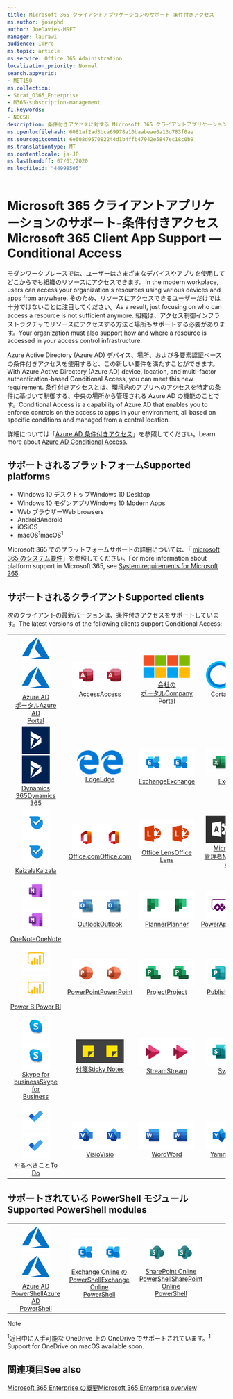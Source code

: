 ```yaml
---
title: Microsoft 365 クライアントアプリケーションのサポート-条件付きアクセス
ms.author: josephd
author: JoeDavies-MSFT
manager: laurawi
audience: ITPro
ms.topic: article
ms.service: Office 365 Administration
localization_priority: Normal
search.appverid:
- MET150
ms.collection:
- Strat_O365_Enterprise
- M365-subscription-management
f1.keywords:
- NOCSH
description: 条件付きアクセスに対する Microsoft 365 クライアントアプリケーションのサポートを理解する
ms.openlocfilehash: 6081af2ad3bca69978a10baabeae0a13d783f0ae
ms.sourcegitcommit: 6e608d957082244d1b4ffb47942e5847ec18c0b9
ms.translationtype: MT
ms.contentlocale: ja-JP
ms.lasthandoff: 07/01/2020
ms.locfileid: "44998505"
---
```

# <a name="microsoft-365-client-app-support--conditional-access"></a><span data-ttu-id="696c4-103">Microsoft 365 クライアントアプリケーションのサポート-条件付きアクセス</span><span class="sxs-lookup"><span data-stu-id="696c4-103">Microsoft 365 Client App Support — Conditional Access</span></span>

<span data-ttu-id="696c4-104">モダンワークプレースでは、ユーザーはさまざまなデバイスやアプリを使用してどこからでも組織のリソースにアクセスできます。</span><span class="sxs-lookup"><span data-stu-id="696c4-104">In the modern workplace, users can access your organization's resources using various devices and apps from anywhere.</span></span> <span data-ttu-id="696c4-105">そのため、リソースにアクセスできるユーザーだけでは十分ではないことに注目してください。</span><span class="sxs-lookup"><span data-stu-id="696c4-105">As a result, just focusing on who can access a resource is not sufficient anymore.</span></span> <span data-ttu-id="696c4-106">組織は、アクセス制御インフラストラクチャでリソースにアクセスする方法と場所もサポートする必要があります。</span><span class="sxs-lookup"><span data-stu-id="696c4-106">Your organization must also support how and where a resource is accessed in your access control infrastructure.</span></span>

<span data-ttu-id="696c4-107">Azure Active Directory (Azure AD) デバイス、場所、および多要素認証ベースの条件付きアクセスを使用すると、この新しい要件を満たすことができます。</span><span class="sxs-lookup"><span data-stu-id="696c4-107">With Azure Active Directory (Azure AD) device, location, and multi-factor authentication-based Conditional Access, you can meet this new requirement.</span></span> <span data-ttu-id="696c4-108">条件付きアクセスとは、環境内のアプリへのアクセスを特定の条件に基づいて制御する、中央の場所から管理される Azure AD の機能のことです。</span><span class="sxs-lookup"><span data-stu-id="696c4-108">Conditional Access is a capability of Azure AD that enables you to enforce controls on the access to apps in your environment, all based on specific conditions and managed from a central location.</span></span>

<span data-ttu-id="696c4-109">詳細については「[Azure AD 条件付きアクセス](https://docs.microsoft.com/azure/active-directory/conditional-access/)」を参照してください。</span><span class="sxs-lookup"><span data-stu-id="696c4-109">Learn more about [Azure AD Conditional Access](https://docs.microsoft.com/azure/active-directory/conditional-access/).</span></span>

## <a name="supported-platforms"></a><span data-ttu-id="696c4-110">サポートされるプラットフォーム</span><span class="sxs-lookup"><span data-stu-id="696c4-110">Supported platforms</span></span>

 - <span data-ttu-id="696c4-111">Windows 10 デスクトップ</span><span class="sxs-lookup"><span data-stu-id="696c4-111">Windows 10 Desktop</span></span>
 - <span data-ttu-id="696c4-112">Windows 10 モダンアプリ</span><span class="sxs-lookup"><span data-stu-id="696c4-112">Windows 10 Modern Apps</span></span>
 - <span data-ttu-id="696c4-113">Web ブラウザー</span><span class="sxs-lookup"><span data-stu-id="696c4-113">Web browsers</span></span>
 - <span data-ttu-id="696c4-114">Android</span><span class="sxs-lookup"><span data-stu-id="696c4-114">Android</span></span>
 - <span data-ttu-id="696c4-115">iOS</span><span class="sxs-lookup"><span data-stu-id="696c4-115">iOS</span></span>
 - <span data-ttu-id="696c4-116">macOS<sup>1</sup></span><span class="sxs-lookup"><span data-stu-id="696c4-116">macOS<sup>1</sup></span></span>

<span data-ttu-id="696c4-117">Microsoft 365 でのプラットフォームサポートの詳細については、「 [microsoft 365 のシステム要件](https://products.office.com/office-system-requirements)」を参照してください。</span><span class="sxs-lookup"><span data-stu-id="696c4-117">For more information about platform support in Microsoft 365, see [System requirements for Microsoft 365](https://products.office.com/office-system-requirements).</span></span>

## <a name="supported-clients"></a><span data-ttu-id="696c4-118">サポートされるクライアント</span><span class="sxs-lookup"><span data-stu-id="696c4-118">Supported clients</span></span>

<span data-ttu-id="696c4-119">次のクライアントの最新バージョンは、条件付きアクセスをサポートしています。</span><span class="sxs-lookup"><span data-stu-id="696c4-119">The latest versions of the following clients support Conditional Access:</span></span>

| | | | | | |
|:---:|:---:|:---:|:---:|:---:|:---:|
| <span data-ttu-id="696c4-120">![Azure アイコン](media/o365-azure-64x64.png)</span><span class="sxs-lookup"><span data-stu-id="696c4-120">![Azure icon](media/o365-azure-64x64.png)</span></span> <br> [<span data-ttu-id="696c4-121">Azure AD <br> ポータル</span><span class="sxs-lookup"><span data-stu-id="696c4-121">Azure AD <br> Portal </span></span>](https://azure.microsoft.com/features/azure-portal/) | <span data-ttu-id="696c4-122">![Access アイコン](media/o365-access-64x64.png)</span><span class="sxs-lookup"><span data-stu-id="696c4-122">![Access icon](media/o365-access-64x64.png)</span></span> <br> [<span data-ttu-id="696c4-123">Access</span><span class="sxs-lookup"><span data-stu-id="696c4-123">Access</span></span>](https://products.office.com/access) | <span data-ttu-id="696c4-124">![会社のポータルのアイコン](media/o365-microsoft-64x64.png)</span><span class="sxs-lookup"><span data-stu-id="696c4-124">![Company portal icon](media/o365-microsoft-64x64.png)</span></span> <br> [<span data-ttu-id="696c4-125">会社の <br> ポータル</span><span class="sxs-lookup"><span data-stu-id="696c4-125">Company <br> Portal </span></span>](https://docs.microsoft.com/intune-user-help/sign-in-to-the-company-portal)  | <span data-ttu-id="696c4-126">![Cortana アイコン](media/o365-cortana-64x64.png)</span><span class="sxs-lookup"><span data-stu-id="696c4-126">![Cortana icon](media/o365-cortana-64x64.png)</span></span> <br> [<span data-ttu-id="696c4-127">Cortana</span><span class="sxs-lookup"><span data-stu-id="696c4-127">Cortana</span></span>](https://www.microsoft.com/cortana) | <span data-ttu-id="696c4-128">![Delve アイコン](media/o365-delve-64x64.png)</span><span class="sxs-lookup"><span data-stu-id="696c4-128">![Delve icon](media/o365-delve-64x64.png)</span></span> <br> [<span data-ttu-id="696c4-129">Delve</span><span class="sxs-lookup"><span data-stu-id="696c4-129">Delve</span></span>](https://products.office.com/business/intelligent-search) 
| <span data-ttu-id="696c4-130">![Dynamics 365 アイコン](media/o365-dynamics365-64x64.png)</span><span class="sxs-lookup"><span data-stu-id="696c4-130">![Dynamics 365 icon](media/o365-dynamics365-64x64.png)</span></span> <br> [<span data-ttu-id="696c4-131">Dynamics 365</span><span class="sxs-lookup"><span data-stu-id="696c4-131">Dynamics 365</span></span>](https://dynamics.microsoft.com) | <span data-ttu-id="696c4-132">![エッジアイコン](media/o365-edge-64x64.png)</span><span class="sxs-lookup"><span data-stu-id="696c4-132">![Edge icon](media/o365-edge-64x64.png)</span></span> <br> [<span data-ttu-id="696c4-133">Edge</span><span class="sxs-lookup"><span data-stu-id="696c4-133">Edge</span></span>](https://www.microsoft.com/windows/microsoft-edge) | <span data-ttu-id="696c4-134">![Exchange アイコン](media/o365-exchange-64x64.png)</span><span class="sxs-lookup"><span data-stu-id="696c4-134">![Exchange icon](media/o365-exchange-64x64.png)</span></span> <br> [<span data-ttu-id="696c4-135">Exchange</span><span class="sxs-lookup"><span data-stu-id="696c4-135">Exchange</span></span>](https://products.office.com/exchange/exchange-online) | <span data-ttu-id="696c4-136">![Excel アイコン](media/o365-excel-64x64.png)</span><span class="sxs-lookup"><span data-stu-id="696c4-136">![Excel icon](media/o365-excel-64x64.png)</span></span> <br> [<span data-ttu-id="696c4-137">Excel</span><span class="sxs-lookup"><span data-stu-id="696c4-137">Excel</span></span>](https://products.office.com/excel) | <span data-ttu-id="696c4-138">![Forms アイコン](media/o365-forms-64x64.png)</span><span class="sxs-lookup"><span data-stu-id="696c4-138">![Forms icon](media/o365-forms-64x64.png)</span></span> <br> [<span data-ttu-id="696c4-139">Forms</span><span class="sxs-lookup"><span data-stu-id="696c4-139">Forms</span></span>](https://flow.microsoft.com/connectors/shared_microsoftforms/microsoft-forms/) 
| <span data-ttu-id="696c4-140">![Kaizala アイコン](media/o365-kaizala-64x64.png)</span><span class="sxs-lookup"><span data-stu-id="696c4-140">![Kaizala icon](media/o365-kaizala-64x64.png)</span></span> <br> [<span data-ttu-id="696c4-141">Kaizala</span><span class="sxs-lookup"><span data-stu-id="696c4-141">Kaizala</span></span>](https://products.office.com/en/business/microsoft-kaizala) | <span data-ttu-id="696c4-142">![Office.com アイコン](media/o365-office-64x64.png)</span><span class="sxs-lookup"><span data-stu-id="696c4-142">![Office.com icon](media/o365-office-64x64.png)</span></span> <br> [<span data-ttu-id="696c4-143">Office.com</span><span class="sxs-lookup"><span data-stu-id="696c4-143">Office.com</span></span>](https://www.office.com/) | <span data-ttu-id="696c4-144">![レンズアイコン](media/o365-lens-64x64.png)</span><span class="sxs-lookup"><span data-stu-id="696c4-144">![Lens icon](media/o365-lens-64x64.png)</span></span> <br> [<span data-ttu-id="696c4-145">Office Lens</span><span class="sxs-lookup"><span data-stu-id="696c4-145">Office Lens</span></span>](https://www.microsoft.com/p/office-lens/9wzdncrfj3t8?activetab=pivot%3Aoverviewtab) | <span data-ttu-id="696c4-146">![Office 365 管理者アイコン](media/o365-o365admin-64x64.png)</span><span class="sxs-lookup"><span data-stu-id="696c4-146">![Office 365 Admin icon](media/o365-o365admin-64x64.png)</span></span> <br> [<span data-ttu-id="696c4-147">Microsoft 365 <br> 管理者</span><span class="sxs-lookup"><span data-stu-id="696c4-147">Microsoft 365 <br> Admin</span></span>](https://products.office.com/business/manage-office-365-admin-app) | <span data-ttu-id="696c4-148">![OneDrive for Business アイコン](media/o365-OneDrive-64x64.png)</span><span class="sxs-lookup"><span data-stu-id="696c4-148">![OneDrive for Business icon](media/o365-OneDrive-64x64.png)</span></span> <br> [<span data-ttu-id="696c4-149">OneDrive<sup>1</sup></span><span class="sxs-lookup"><span data-stu-id="696c4-149">OneDrive<sup>1</sup></span></span>](https://products.office.com/onedrive-for-business/online-cloud-storage) 
| <span data-ttu-id="696c4-150">![OneNote アイコン](media/o365-OneNote-64x64.png)</span><span class="sxs-lookup"><span data-stu-id="696c4-150">![OneNote icon](media/o365-OneNote-64x64.png)</span></span> <br> [<span data-ttu-id="696c4-151">OneNote</span><span class="sxs-lookup"><span data-stu-id="696c4-151">OneNote</span></span>](https://products.office.com/onenote) | <span data-ttu-id="696c4-152">![Outlook アイコン](media/o365-outlook-64x64.png)</span><span class="sxs-lookup"><span data-stu-id="696c4-152">![Outlook icon](media/o365-outlook-64x64.png)</span></span> <br> [<span data-ttu-id="696c4-153">Outlook</span><span class="sxs-lookup"><span data-stu-id="696c4-153">Outlook</span></span>](https://products.office.com/outlook) | <span data-ttu-id="696c4-154">![Planner アイコン](media/o365-planner-64x64.png)</span><span class="sxs-lookup"><span data-stu-id="696c4-154">![Planner icon](media/o365-planner-64x64.png)</span></span> <br> [<span data-ttu-id="696c4-155">Planner</span><span class="sxs-lookup"><span data-stu-id="696c4-155">Planner</span></span>](https://products.office.com/business/task-management-software) | <span data-ttu-id="696c4-156">![PowerApps アイコン](media/o365-powerapps-64x64.png)</span><span class="sxs-lookup"><span data-stu-id="696c4-156">![PowerApps icon](media/o365-powerapps-64x64.png)</span></span> <br> [<span data-ttu-id="696c4-157">PowerApps</span><span class="sxs-lookup"><span data-stu-id="696c4-157">PowerApps</span></span>](https://powerapps.microsoft.com) | <span data-ttu-id="696c4-158">![電源の自動化アイコン](media/o365-flow-64x64.png)</span><span class="sxs-lookup"><span data-stu-id="696c4-158">![Power Automate icon](media/o365-flow-64x64.png)</span></span> <br> [<span data-ttu-id="696c4-159">電源の <br> 自動化</span><span class="sxs-lookup"><span data-stu-id="696c4-159">Power <br> Automate</span></span>](https://flow.microsoft.com)
| <span data-ttu-id="696c4-160">![PowerBI アイコン](media/o365-powerbi-64x64.png)</span><span class="sxs-lookup"><span data-stu-id="696c4-160">![PowerBI icon](media/o365-powerbi-64x64.png)</span></span> <br> [<span data-ttu-id="696c4-161">Power BI</span><span class="sxs-lookup"><span data-stu-id="696c4-161">Power BI</span></span>](https://powerbi.microsoft.com) | <span data-ttu-id="696c4-162">![PowerPoint アイコン](media/o365-powerpoint-64x64.png)</span><span class="sxs-lookup"><span data-stu-id="696c4-162">![PowerPoint icon](media/o365-powerpoint-64x64.png)</span></span> <br> [<span data-ttu-id="696c4-163">PowerPoint</span><span class="sxs-lookup"><span data-stu-id="696c4-163">PowerPoint</span></span>](https://products.office.com/powerpoint) | <span data-ttu-id="696c4-164">![Project アイコン](media/o365-project-64x64.png)</span><span class="sxs-lookup"><span data-stu-id="696c4-164">![Project icon](media/o365-project-64x64.png)</span></span> <br> [<span data-ttu-id="696c4-165">Project</span><span class="sxs-lookup"><span data-stu-id="696c4-165">Project</span></span>](https://products.office.com/project) | <span data-ttu-id="696c4-166">![Publisher アイコン](media/o365-publisher-64x64.png)</span><span class="sxs-lookup"><span data-stu-id="696c4-166">![Publisher icon](media/o365-publisher-64x64.png)</span></span> <br> [<span data-ttu-id="696c4-167">Publisher</span><span class="sxs-lookup"><span data-stu-id="696c4-167">Publisher</span></span>](https://products.office.com/publisher) | <span data-ttu-id="696c4-168">![SharePoint アイコン](media/o365-sharepoint-64x64.png)</span><span class="sxs-lookup"><span data-stu-id="696c4-168">![SharePoint icon](media/o365-sharepoint-64x64.png)</span></span> <br> [<span data-ttu-id="696c4-169">Sharepoint</span><span class="sxs-lookup"><span data-stu-id="696c4-169">Sharepoint</span></span>](https://products.office.com/sharepoint) 
| <span data-ttu-id="696c4-170">![Skype for Business アイコン](media/o365-skypeforbusiness-64x64.png)</span><span class="sxs-lookup"><span data-stu-id="696c4-170">![Skype for Business icon](media/o365-skypeforbusiness-64x64.png)</span></span> <br> [<span data-ttu-id="696c4-171">Skype for <br> business</span><span class="sxs-lookup"><span data-stu-id="696c4-171">Skype for <br> Business</span></span>](https://www.skype.com/business/) | <span data-ttu-id="696c4-172">![付箋アイコン](media/o365-stickynotes-64x64.png)</span><span class="sxs-lookup"><span data-stu-id="696c4-172">![Sticky Notes icon](media/o365-stickynotes-64x64.png)</span></span> <br> [<span data-ttu-id="696c4-173">付箋</span><span class="sxs-lookup"><span data-stu-id="696c4-173">Sticky Notes</span></span>](https://www.microsoft.com/p/microsoft-sticky-notes/9nblggh4qghw) | <span data-ttu-id="696c4-174">![Stream アイコン](media/o365-stream-64x64.png)</span><span class="sxs-lookup"><span data-stu-id="696c4-174">![Stream icon](media/o365-stream-64x64.png)</span></span> <br> [<span data-ttu-id="696c4-175">Stream</span><span class="sxs-lookup"><span data-stu-id="696c4-175">Stream</span></span>](https://stream.microsoft.com) | <span data-ttu-id="696c4-176">![Sway アイコン](media/o365-sway-64x64.png)</span><span class="sxs-lookup"><span data-stu-id="696c4-176">![Sway icon](media/o365-sway-64x64.png)</span></span> <br> [<span data-ttu-id="696c4-177">Sway</span><span class="sxs-lookup"><span data-stu-id="696c4-177">Sway</span></span>](https://sway.com) | <span data-ttu-id="696c4-178">![Teams アイコン](media/o365-teams-64x64.png)</span><span class="sxs-lookup"><span data-stu-id="696c4-178">![Teams icon](media/o365-teams-64x64.png)</span></span> <br> [<span data-ttu-id="696c4-179">Teams</span><span class="sxs-lookup"><span data-stu-id="696c4-179">Teams</span></span>](https://products.office.com/microsoft-teams/group-chat-software) 
| <span data-ttu-id="696c4-180">![To Do アイコン](media/o365-todo-64x64.png)</span><span class="sxs-lookup"><span data-stu-id="696c4-180">![To Do icon](media/o365-todo-64x64.png)</span></span> <br> [<span data-ttu-id="696c4-181">やるべきこと</span><span class="sxs-lookup"><span data-stu-id="696c4-181">To Do</span></span>](https://todo.microsoft.com) | <span data-ttu-id="696c4-182">![Visio アイコン](media/o365-visio-64x64.png)</span><span class="sxs-lookup"><span data-stu-id="696c4-182">![Visio icon](media/o365-visio-64x64.png)</span></span> <br> [<span data-ttu-id="696c4-183">Visio</span><span class="sxs-lookup"><span data-stu-id="696c4-183">Visio</span></span>](https://products.office.com/visio/flowchart-software) | <span data-ttu-id="696c4-184">![Word アイコン](media/o365-word-64x64.png)</span><span class="sxs-lookup"><span data-stu-id="696c4-184">![Word icon](media/o365-word-64x64.png)</span></span> <br> [<span data-ttu-id="696c4-185">Word</span><span class="sxs-lookup"><span data-stu-id="696c4-185">Word</span></span>](https://products.office.com/word) | <span data-ttu-id="696c4-186">![Yammer アイコン](media/o365-yammer-64x64.png)</span><span class="sxs-lookup"><span data-stu-id="696c4-186">![Yammer icon](media/o365-yammer-64x64.png)</span></span> <br> [<span data-ttu-id="696c4-187">Yammer</span><span class="sxs-lookup"><span data-stu-id="696c4-187">Yammer</span></span>](https://products.office.com/yammer/yammer-overview)

## <a name="supported-powershell-modules"></a><span data-ttu-id="696c4-188">サポートされている PowerShell モジュール</span><span class="sxs-lookup"><span data-stu-id="696c4-188">Supported PowerShell modules</span></span>

| | | | | | |
|:---:|:---:|:---:|:---:|:---:|:---:|
| <span data-ttu-id="696c4-189">![Azure アイコン](media/o365-azure-64x64.png)</span><span class="sxs-lookup"><span data-stu-id="696c4-189">![Azure icon](media/o365-azure-64x64.png)</span></span> <br> [<span data-ttu-id="696c4-190">Azure AD <br> PowerShell</span><span class="sxs-lookup"><span data-stu-id="696c4-190">Azure AD <br> PowerShell</span></span>](https://docs.microsoft.com/powershell/azure/active-directory/overview?view=azureadps-2.0) | <span data-ttu-id="696c4-191">![Exchange アイコン](media/o365-exchange-64x64.png)</span><span class="sxs-lookup"><span data-stu-id="696c4-191">![Exchange icon](media/o365-exchange-64x64.png)</span></span> <br> [<span data-ttu-id="696c4-192">Exchange Online の <br> PowerShell</span><span class="sxs-lookup"><span data-stu-id="696c4-192">Exchange Online <br> PowerShell</span></span>](https://docs.microsoft.com/powershell/exchange/exchange-online/exchange-online-powershell?view=exchange-ps) | <span data-ttu-id="696c4-193">![SharePoint アイコン](media/o365-sharepoint-64x64.png)</span><span class="sxs-lookup"><span data-stu-id="696c4-193">![SharePoint icon](media/o365-sharepoint-64x64.png)</span></span> <br> [<span data-ttu-id="696c4-194">SharePoint Online <br> PowerShell</span><span class="sxs-lookup"><span data-stu-id="696c4-194">SharePoint Online <br> PowerShell</span></span>](https://docs.microsoft.com/powershell/sharepoint/sharepoint-online/connect-sharepoint-online)

> [!NOTE]
> <span data-ttu-id="696c4-195"><sup>1</sup>近日中に入手可能な OneDrive 上の OneDrive でサポートされています。</span><span class="sxs-lookup"><span data-stu-id="696c4-195"><sup>1</sup> Support for OneDrive on macOS available soon.</span></span>

## <a name="see-also"></a><span data-ttu-id="696c4-196">関連項目</span><span class="sxs-lookup"><span data-stu-id="696c4-196">See also</span></span>

[<span data-ttu-id="696c4-197">Microsoft 365 Enterprise の概要</span><span class="sxs-lookup"><span data-stu-id="696c4-197">Microsoft 365 Enterprise overview</span></span>](https://docs.microsoft.com/microsoft-365/enterprise/microsoft-365-overview)
